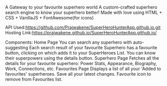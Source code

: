 A Gateway to your favourite superhero world
A custom-crafted superhero search engine to know your superhero better! Made with love using HTML + CSS + VanillaJS + FontAwesome(for icons)

API Used:https://github.com/Prajwakene/SuperHeroHunterApp.github.io.git
Hosting Link:https://prajwakene.github.io/SuperHeroHunterApp.github.io/

Components:
Home Page
You can search any superhero with auto-suggesting
Each search result of your favourite Superhero has a favourite button, clicking on which adds it to your SuperHeroes List.
You can know their superpowers using the details button.
Superhero Page
Fetches all the details for your favourite superhero: Power Stats, Appearance, Biography, Work, Connections, etc.
Favourites Page
Displays a list of all your 'Added to favourites' superheroes.
Save all your latest changes.
Favourite icon to remove from Favourites list.